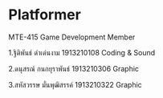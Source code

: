 # Platformer
MTE-415 Game Development Member

1.ฐิติพันธ์ ดำเด่นงาม 1913210108 Coding & Sound

2.ดนุสรณ์ กนกยุราพันธ์ 1913210306 Graphic

3.สหัสวรรษ มั่นพุฒิสรรค์ 1913210322 Graphic

